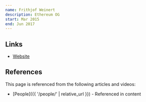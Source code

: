 ```yaml
---
name: Frithjof Weinert
description: Ethereum OG
start: Mar 2015
end: Jun 2017
---
```


## Links
- [Website](https://www.mesh.xyz/team)

## References

This page is referenced from the following articles and videos:

- [People]({{ '/people/' | relative_url }}) - Referenced in content